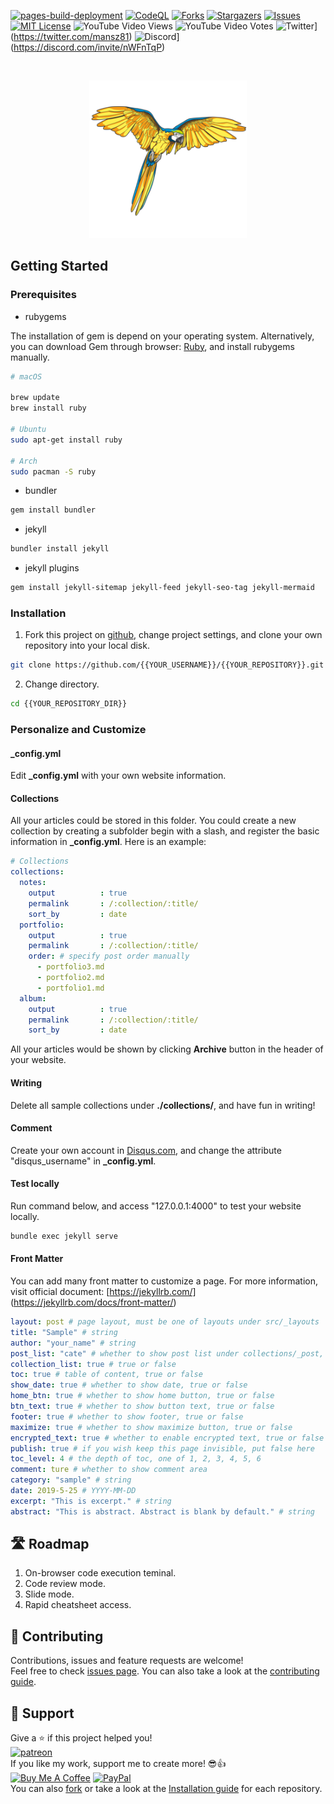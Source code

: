 [![pages-build-deployment](https://github.com/readloud/readloud.github.io/actions/workflows/pages/pages-build-deployment/badge.svg)](https://github.com/readloud/readloud.github.io/actions/workflows/pages/pages-build-deployment)
[![CodeQL](https://github.com/readloud/readloud.github.io/actions/workflows/codeql-analysis.yml/badge.svg)](https://github.com/readloud/readloud.github.io/actions/workflows/codeql-analysis.yml)
[![Forks](https://img.shields.io/github/forks/readloud/readloud.github.io.svg)](https://github.com/readloud/readloud.github.io/network/members)
[![Stargazers](https://img.shields.io/github/stars/readloud/readloud.github.io.svg)](https://https://github.com/readloud/readloud.github.io/stargazers)
[![Issues](https://img.shields.io/github/issues/readloud/readloud.github.io.svg)](https://https://github.com/readloud/readloud.github.io/issues)
[![MIT License](https://img.shields.io/badge/License-MIT-yellow.svg)](https://github.com/readloud/readloud.github.io/blob/main/LICENSE.md)
![YouTube Video Views](https://img.shields.io/youtube/views/e2icQFxhp3w?style=social)
![YouTube Video Votes](https://img.shields.io/youtube/likes/e2icQFxhp3w?label=Likes&style=social) 
![Twitter](https://img.shields.io/twitter/follow/mansz81.svg?style=social)](https://twitter.com/mansz81)
![Discord](https://img.shields.io/discord/731616556622282814?logo=discord&logoColor=white?style=social)](https://discord.com/invite/nWFnTqP)

<!-- LOGO -->
<br />
<p align="center">
<img src="/src/assets/img/favicon.png" alt="logo" style="max-width: 50%;">
<br />
  
<!-- GETTING STARTED -->
## Getting Started

### Prerequisites
* rubygems

The installation of gem is depend on your operating system. Alternatively, you can download Gem through browser: [Ruby](https://www.ruby-lang.org/en/downloads/), and install rubygems manually.

```bash
# macOS

brew update
brew install ruby

# Ubuntu
sudo apt-get install ruby

# Arch
sudo pacman -S ruby

```

* bundler

```bash
gem install bundler
```
* jekyll
```bash
bundler install jekyll
```

* jekyll plugins

```bash
gem install jekyll-sitemap jekyll-feed jekyll-seo-tag jekyll-mermaid
```

### Installation

1. Fork this project on [github](https://github.com/akiritsu/pRoJEct-VeXEd), change project settings, and clone your own repository into your local disk.

```bash
git clone https://github.com/{{YOUR_USERNAME}}/{{YOUR_REPOSITORY}}.git
```

2. Change directory.

```bash
cd {{YOUR_REPOSITORY_DIR}}
```

### Personalize and Customize

#### _config.yml

Edit **_config.yml** with your own website information.

#### Collections

All your articles could be stored in this folder. You could create a new collection by creating a subfolder begin with a slash, and register the basic information in **_config.yml**. Here is an example:

```yaml
# Collections
collections:
  notes:
    output          : true
    permalink       : /:collection/:title/
    sort_by         : date
  portfolio:
    output          : true
    permalink       : /:collection/:title/
    order: # specify post order manually
      - portfolio3.md
      - portfolio2.md
      - portfolio1.md
  album:
    output          : true
    permalink       : /:collection/:title/
    sort_by         : date
```

All your articles would be shown by clicking **Archive** button in the header of your website.

#### Writing

Delete all sample collections under **./collections/**, and have fun in writing!

#### Comment

Create your own account in [Disqus.com](https://disqus.com/), and change the attribute "disqus_username" in **_config.yml**.

#### Test locally

Run command below, and access "127.0.0.1:4000" to test your website locally.

```bash
bundle exec jekyll serve
```

#### Front Matter

You can add many front matter to customize a page. For more information, visit official document: [https://jekyllrb.com/] (https://jekyllrb.com/docs/front-matter/)

```yaml
layout: post # page layout, must be one of layouts under src/_layouts
title: "Sample" # string
author: "your_name" # string
post_list: "cate" # whether to show post list under collections/_post, one of false, "cate", "date"
collection_list: true # true or false
toc: true # table of content, true or false
show_date: true # whether to show date, true or false
home_btn: true # whether to show home button, true or false
btn_text: true # whether to show button text, true or false
footer: true # whether to show footer, true or false
maximize: true # whether to show maximize button, true or false
encrypted_text: true # whether to enable encrypted text, true or false
publish: true # if you wish keep this page invisible, put false here
toc_level: 4 # the depth of toc, one of 1, 2, 3, 4, 5, 6
comment: ture # whether to show comment area
category: "sample" # string
date: 2019-5-25 # YYYY-MM-DD
excerpt: "This is excerpt." # string
abstract: "This is abstract. Abstract is blank by default." # string
```

## 🛣️ Roadmap

1. On-browser code execution teminal.
2. Code review mode.
3. Slide mode.
4. Rapid cheatsheet access.

## 🤝 Contributing

Contributions, issues and feature requests are welcome!<br />Feel free to check [issues page](https://github.com/readloud/readloud/issues). You can also take a look at the [contributing guide](https://github.com/readloud/readloud/blob/master/CONTRIBUTING.md).

## 🥰 Support

Give a ⭐️ if this project helped you!<br>
<a href="https://www.patreon.com/mansz81">
<img src="https://c5.patreon.com/external/logo/become_a_patron_button@2x.png"  height="30px"  width="80" alt="patreon">
</a>
<br>
If you like my work, support me to create more! 😎👍<br>
<a href="https://www.buymeacoffee.com/forever812S" target="_blank"><img src="https://cdn.buymeacoffee.com/buttons/v2/default-yellow.png" height="30px"  width="80"  alt="Buy Me A Coffee"></a>
<a href="https://www.paypal.me/readloud" target="_blank"><img src="https://img.shields.io/badge/PayPal-00457C?style=for-the-badge&logo=paypal&logoColor=white" height="30px"  width="80" alt="PayPal"/> 
</a>
<br>
You can also [fork](https://github.com/readloud/readloud/fork) or take a look at the [Installation guide](https://github.com/readloud/readloud/blob/master/INSTALL.md) for each repository.
